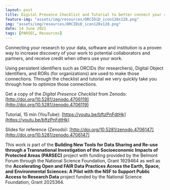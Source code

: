 ```yaml
---
layout: post
title: Digital Presence Checklist and Tutorial to better connect your research, data, software and institution 
feature-img: "assets/img/resources/ORCIDiD_icon128x128.png"
img: "assets/img/resources/ORCIDiD_icon128x128.png"
date: 14 June 2021
tags: [PARSEC, Resources]
---
```


Connecting your research to your data, software and institution is a proven way to increase discovery of your work to potential collaborators and partners, and receive credit when others use your work. 

Using persistent identifiers such as ORCIDs (for researchers), Digital Object Identifiers, and RORs (for organizations) are used to make those connections.  Through the checklist and tutorial we very quickly take you through how to optimize those connections.  

Get a copy of the *Digital Presence Checklist* from Zenodo: [http://doi.org/10.5281/zenodo.4706119](http://doi.org/10.5281/zenodo.4706119)

Tutorial, 15 min (YouTube): [https://youtu.be/bftzPnFdtHk](https://youtu.be/bftzPnFdtHk)

Slides for reference (Zenodo): [http://doi.org/10.5281/zenodo.4706147](http://doi.org/10.5281/zenodo.4706147)

This work is part of the **Building New Tools for Data Sharing and Re-use through a Transnational Investigation of the Socioeconomic Impacts of Protected Areas (PARSEC)** project with funding provided by the Belmont Forum through the National Science Foundation, Grant 1929464 as well as the **Accelerating Open and FAIR Data Practices Across the Earth, Space, and Environmental Sciences: A Pilot with the NSF to Support Public Access to Research Data** project funded by the National Science Foundation, Grant 2025364.
